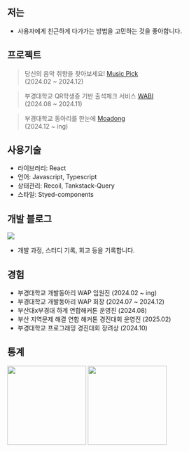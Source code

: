 ## 저는
- 사용자에게 친근하게 다가가는 방법을 고민하는 것을 좋아합니다.
## 프로젝트
> 당신의 음악 취향을 찾아보세요!
[Music Pick](https://github.com/pknu-wap/Music_PICK)<br/>  (2024.02 ~ 2024.12)

> 부경대학교 QR학생증 기반 출석체크 서비스 
[WABI](https://github.com/pknu-wap/WABI-FE)<br/> (2024.08 ~ 2024.11)

> 부경대학교 동아리를 한눈에
[Moadong](https://github.com/Moadong/moadong)<br/> (2024.12 ~ ing) <br/>


## 사용기술

- 라이브러리: React
- 언어: Javascript, Typescript
- 상태관리: Recoil, Tankstack-Query
- 스타일: Styed-components

## 개발 블로그
<div>
	<a href="https://velog.io/@seongwon__105/posts">
	<img src="https://velog-readme-stats.vercel.app/api/badge?name=Velog"/>
	</a>
</div>

- 개발 과정, 스터디 기록, 회고 등을 기록합니다. <br/>

## 경험
- 부경대학교 개발동아리 WAP 임원진 (2024.02 ~ ing)
- 부경대학교 개발동아리 WAP 회장 (2024.07 ~ 2024.12)
- 부산대x부경대 하계 연합해커톤 운영진 (2024.08)
- 부산 지역문제 해결 연합 해커톤 경진대회 운영진 (2025.02)
- 부경대학교 프로그래밍 경진대회 장려상 (2024.10)

## 통계
<div>
	<img src="https://github-readme-stats.vercel.app/api?username=seongwon030&theme=default&show_icons=true&count_private=true" height="180px"/>
	<img src="http://mazassumnida.wtf/api/v2/generate_badge?boj=seongwon0903" height="180px"/>
</div>


